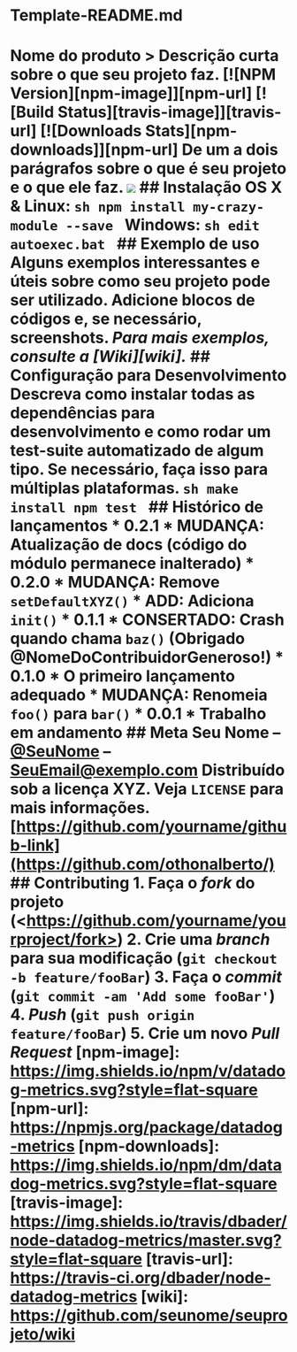 # Template-README.md
# Nome do produto > Descrição curta sobre o que seu projeto faz.  [![NPM Version][npm-image]][npm-url] [![Build Status][travis-image]][travis-url] [![Downloads Stats][npm-downloads]][npm-url]  De um a dois parágrafos sobre o que é seu projeto e o que ele faz.  ![](../header.png)  ## Instalação  OS X &amp; Linux:  ```sh npm install my-crazy-module --save ```  Windows:  ```sh edit autoexec.bat ```  ## Exemplo de uso  Alguns exemplos interessantes e úteis sobre como seu projeto pode ser utilizado. Adicione blocos de códigos e, se necessário, screenshots.  _Para mais exemplos, consulte a [Wiki][wiki]._   ## Configuração para Desenvolvimento  Descreva como instalar todas as dependências para desenvolvimento e como rodar um test-suite automatizado de algum tipo. Se necessário, faça isso para múltiplas plataformas.  ```sh make install npm test ```  ## Histórico de lançamentos  * 0.2.1     * MUDANÇA: Atualização de docs (código do módulo permanece inalterado) * 0.2.0     * MUDANÇA: Remove `setDefaultXYZ()`     * ADD: Adiciona `init()` * 0.1.1     * CONSERTADO: Crash quando chama `baz()` (Obrigado @NomeDoContribuidorGeneroso!) * 0.1.0     * O primeiro lançamento adequado     * MUDANÇA: Renomeia `foo()` para `bar()` * 0.0.1     * Trabalho em andamento  ## Meta  Seu Nome – [@SeuNome](https://twitter.com/...) – SeuEmail@exemplo.com  Distribuído sob a licença XYZ. Veja `LICENSE` para mais informações.  [https://github.com/yourname/github-link](https://github.com/othonalberto/)  ## Contributing  1. Faça o _fork_ do projeto (&lt;https://github.com/yourname/yourproject/fork>) 2. Crie uma _branch_ para sua modificação (`git checkout -b feature/fooBar`) 3. Faça o _commit_ (`git commit -am 'Add some fooBar'`) 4. _Push_ (`git push origin feature/fooBar`) 5. Crie um novo _Pull Request_  [npm-image]: https://img.shields.io/npm/v/datadog-metrics.svg?style=flat-square [npm-url]: https://npmjs.org/package/datadog-metrics [npm-downloads]: https://img.shields.io/npm/dm/datadog-metrics.svg?style=flat-square [travis-image]: https://img.shields.io/travis/dbader/node-datadog-metrics/master.svg?style=flat-square [travis-url]: https://travis-ci.org/dbader/node-datadog-metrics [wiki]: https://github.com/seunome/seuprojeto/wiki

